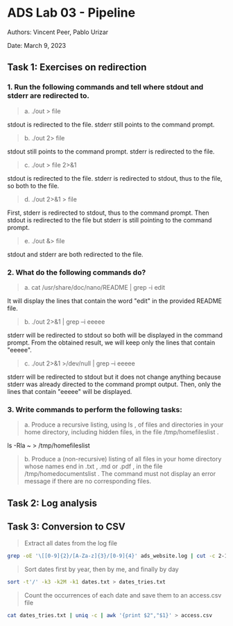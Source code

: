 # ADS Lab 03 - Pipeline

Authors: Vincent Peer, Pablo Urizar

Date: March 9, 2023

## Task 1: Exercises on redirection

### 1. Run the following commands and tell where stdout and stderr are redirected to.  
> a. ./out > file  

stdout is redirected to the file. stderr still points to the command prompt.  
> b. ./out 2> file   

stdout still points to the command prompt. stderr is redirected to the file.   
> c. ./out > file 2>&1   
 
stdout is redirected to the file. stderr is redirected to stdout, thus to the file, so both to the file.  
> d. ./out 2>&1 > file  
 
First, stderr is redirected to stdout, thus to the command prompt. Then stdout is redirected to the file but stderr is still pointing to the command prompt.  
> e. ./out &> file  
 
stdout and stderr are both redirected to the file.   


### 2. What do the following commands do?
> a. cat /usr/share/doc/nano/README | grep -i edit

It will display the lines that contain the word "edit" in the provided README file.

> b. ./out 2>&1 | grep –i eeeee

stderr will be redirected to stdout so both will be displayed in the command prompt. From the obtained result, we will keep only the lines that contain "eeeee".

> c. ./out 2>&1 >/dev/null | grep –i eeeee

stderr will be redirected to stdout but it does not change anything because stderr was already directed to the command prompt output. Then, only the lines that contain "eeeee" will be displayed.

### 3. Write commands to perform the following tasks:
> a. Produce a recursive listing, using ls , of files and directories in your
home directory, including hidden files, in the file /tmp/homefileslist .

ls -Rla ~ > /tmp/homefileslist

> b. Produce a (non-recursive) listing of all files in your home directory whose names end in .txt , .md or .pdf , in the file /tmp/homedocumentslist . The command must not display an error message if there are no corresponding files.



## Task 2: Log analysis


## Task 3: Conversion to CSV
> Extract all dates from the log file

```bash
grep -oE '\[[0-9]{2}/[A-Za-z]{3}/[0-9]{4}' ads_website.log | cut -c 2-12 > dates.txt
```

> Sort dates first by year, then by me, and finally by day

```bash
sort -t'/' -k3 -k2M -k1 dates.txt > dates_tries.txt
```

> Count the occurrences of each date and save them to an access.csv file

```bash
cat dates_tries.txt | uniq -c | awk '{print $2","$1}' > access.csv
```
